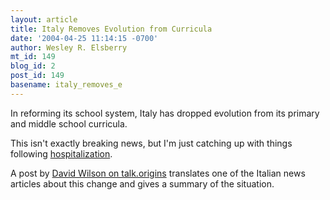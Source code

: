 ```yaml
---
layout: article
title: Italy Removes Evolution from Curricula
date: '2004-04-25 11:14:15 -0700'
author: Wesley R. Elsberry
mt_id: 149
blog_id: 2
post_id: 149
basename: italy_removes_e
---
```

In reforming its school system, Italy has dropped evolution from its primary and middle school curricula.

This isn't exactly breaking news, but I'm just catching up with things following [hospitalization](http://www.austringer.net/wp/).

A post by [David Wilson on talk.origins](http://groups.google.com/groups?selm=200404161801.i3GI11K02246%40fwi.net.au&amp;oe=UTF-8&amp;output=gplain) translates one of the Italian news articles about this change and gives a summary of the situation.
